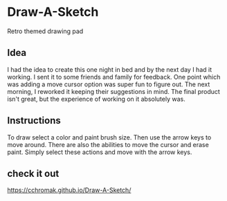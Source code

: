 # Draw-A-Sketch
Retro themed drawing pad

## Idea
I had the idea to create this one night in bed and by the next day I had it working. I sent it 
to some friends and family for feedback. One point which was adding a move cursor option was super
fun to figure out. The next morning, I reworked it keeping their suggestions in mind. The final 
product isn't great, but the experience of working on it absolutely was.

## Instructions
To draw select a color and paint brush size. Then use the arrow keys to move around. There are 
also the abilities to move the cursor and erase paint. Simply select these actions and move 
with the arrow keys.

## check it out
https://cchromak.github.io/Draw-A-Sketch/


